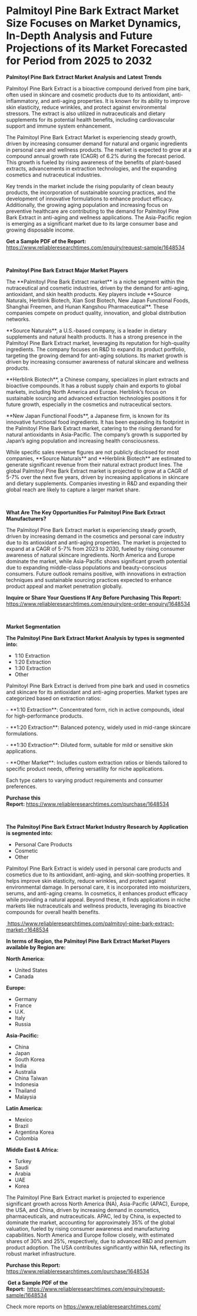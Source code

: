 <p><h1>Palmitoyl Pine Bark Extract Market Size Focuses on Market Dynamics, In-Depth Analysis and Future Projections of its Market Forecasted for Period from 2025 to 2032</h1></p><p><strong>Palmitoyl Pine Bark Extract Market Analysis and Latest Trends</strong></p>
<p><p>Palmitoyl Pine Bark Extract is a bioactive compound derived from pine bark, often used in skincare and cosmetic products due to its antioxidant, anti-inflammatory, and anti-aging properties. It is known for its ability to improve skin elasticity, reduce wrinkles, and protect against environmental stressors. The extract is also utilized in nutraceuticals and dietary supplements for its potential health benefits, including cardiovascular support and immune system enhancement.</p><p>The Palmitoyl Pine Bark Extract Market is experiencing steady growth, driven by increasing consumer demand for natural and organic ingredients in personal care and wellness products. The market is expected to grow at a compound annual growth rate (CAGR) of 6.2% during the forecast period. This growth is fueled by rising awareness of the benefits of plant-based extracts, advancements in extraction technologies, and the expanding cosmetics and nutraceutical industries.</p><p>Key trends in the market include the rising popularity of clean beauty products, the incorporation of sustainable sourcing practices, and the development of innovative formulations to enhance product efficacy. Additionally, the growing aging population and increasing focus on preventive healthcare are contributing to the demand for Palmitoyl Pine Bark Extract in anti-aging and wellness applications. The Asia-Pacific region is emerging as a significant market due to its large consumer base and growing disposable income.</p></p>
<p><strong>Get a Sample PDF of the Report:&nbsp;</strong> <a href="https://www.reliableresearchtimes.com/enquiry/request-sample/1648534?utm_campaign=2206&utm_medium=2&utm_source=Github&utm_content=ia&utm_term=27012025&utm_id=palmitoyl-pine-bark-extract">https://www.reliableresearchtimes.com/enquiry/request-sample/1648534</a></p>
<p>&nbsp;</p>
<p><strong>Palmitoyl Pine Bark Extract Major Market Players</strong></p>
<p><p>The **Palmitoyl Pine Bark Extract market** is a niche segment within the nutraceutical and cosmetic industries, driven by the demand for anti-aging, antioxidant, and skin health products. Key players include **Source Naturals, Herblink Biotech, Xian Sost Biotech, New Japan Functional Foods, Shanghai Freemen, and Hunan Kangshou Pharmaceutical**. These companies compete on product quality, innovation, and global distribution networks.</p><p>**Source Naturals**, a U.S.-based company, is a leader in dietary supplements and natural health products. It has a strong presence in the Palmitoyl Pine Bark Extract market, leveraging its reputation for high-quality ingredients. The company focuses on R&D to expand its product portfolio, targeting the growing demand for anti-aging solutions. Its market growth is driven by increasing consumer awareness of natural skincare and wellness products.</p><p>**Herblink Biotech**, a Chinese company, specializes in plant extracts and bioactive compounds. It has a robust supply chain and exports to global markets, including North America and Europe. Herblink’s focus on sustainable sourcing and advanced extraction technologies positions it for future growth, especially in the cosmetics and nutraceutical sectors.</p><p>**New Japan Functional Foods**, a Japanese firm, is known for its innovative functional food ingredients. It has been expanding its footprint in the Palmitoyl Pine Bark Extract market, catering to the rising demand for natural antioxidants in Asia-Pacific. The company’s growth is supported by Japan’s aging population and increasing health consciousness.</p><p>While specific sales revenue figures are not publicly disclosed for most companies, **Source Naturals** and **Herblink Biotech** are estimated to generate significant revenue from their natural extract product lines. The global Palmitoyl Pine Bark Extract market is projected to grow at a CAGR of 5-7% over the next five years, driven by increasing applications in skincare and dietary supplements. Companies investing in R&D and expanding their global reach are likely to capture a larger market share.</p></p>
<p>&nbsp;</p>
<p><strong>What Are The Key Opportunities For Palmitoyl Pine Bark Extract Manufacturers?</strong></p>
<p><p>The Palmitoyl Pine Bark Extract market is experiencing steady growth, driven by increasing demand in the cosmetics and personal care industry due to its antioxidant and anti-aging properties. The market is projected to expand at a CAGR of 5-7% from 2023 to 2030, fueled by rising consumer awareness of natural skincare ingredients. North America and Europe dominate the market, while Asia-Pacific shows significant growth potential due to expanding middle-class populations and beauty-conscious consumers. Future outlook remains positive, with innovations in extraction techniques and sustainable sourcing practices expected to enhance product appeal and market penetration globally.</p></p>
<p><strong>Inquire or Share Your Questions If Any Before Purchasing This Report:</strong> <a href="https://www.reliableresearchtimes.com/enquiry/pre-order-enquiry/1648534?utm_campaign=2206&utm_medium=2&utm_source=Github&utm_content=ia&utm_term=27012025&utm_id=palmitoyl-pine-bark-extract">https://www.reliableresearchtimes.com/enquiry/pre-order-enquiry/1648534</a></p>
<p>&nbsp;</p>
<p><strong>Market Segmentation</strong></p>
<p><strong>The Palmitoyl Pine Bark Extract Market Analysis by types is segmented into:</strong></p>
<p><ul><li>1:10 Extraction</li><li>1:20 Extraction</li><li>1:30 Extraction</li><li>Other</li></ul></p>
<p><p>Palmitoyl Pine Bark Extract is derived from pine bark and used in cosmetics and skincare for its antioxidant and anti-aging properties. Market types are categorized based on extraction ratios:  </p><p>- **1:10 Extraction**: Concentrated form, rich in active compounds, ideal for high-performance products.  </p><p>- **1:20 Extraction**: Balanced potency, widely used in mid-range skincare formulations.  </p><p>- **1:30 Extraction**: Diluted form, suitable for mild or sensitive skin applications.  </p><p>- **Other Market**: Includes custom extraction ratios or blends tailored to specific product needs, offering versatility for niche applications.  </p><p>Each type caters to varying product requirements and consumer preferences.</p></p>
<p><strong>Purchase this Report:&nbsp;</strong><a href="https://www.reliableresearchtimes.com/purchase/1648534?utm_campaign=2206&utm_medium=2&utm_source=Github&utm_content=ia&utm_term=27012025&utm_id=palmitoyl-pine-bark-extract">https://www.reliableresearchtimes.com/purchase/1648534</a></p>
<p>&nbsp;</p>
<p><strong>The Palmitoyl Pine Bark Extract Market Industry Research by Application is segmented into:</strong></p>
<p><ul><li>Personal Care Products</li><li>Cosmetic</li><li>Other</li></ul></p>
<p><p>Palmitoyl Pine Bark Extract is widely used in personal care products and cosmetics due to its antioxidant, anti-aging, and skin-soothing properties. It helps improve skin elasticity, reduce wrinkles, and protect against environmental damage. In personal care, it is incorporated into moisturizers, serums, and anti-aging creams. In cosmetics, it enhances product efficacy while providing a natural appeal. Beyond these, it finds applications in niche markets like nutraceuticals and wellness products, leveraging its bioactive compounds for overall health benefits.</p></p>
<p><a href="https://www.reliableresearchtimes.com/palmitoyl-pine-bark-extract-market-r1648534?utm_campaign=2206&utm_medium=2&utm_source=Github&utm_content=ia&utm_term=27012025&utm_id=palmitoyl-pine-bark-extract">&nbsp;https://www.reliableresearchtimes.com/palmitoyl-pine-bark-extract-market-r1648534</a></p>
<p><strong>In terms of Region, the Palmitoyl Pine Bark Extract Market Players available by Region are:</strong></p>
<p>
    <p> <strong> North America: </strong>
        <ul>
            <li>United States</li>
            <li>Canada</li>
        </ul>
        </p> 
    <p> <strong> Europe: </strong>
        <ul>
            <li>Germany</li>
            <li>France</li>
            <li>U.K.</li>
            <li>Italy</li>
            <li>Russia</li>
        </ul>
        </p> 
    <p> <strong> Asia-Pacific: </strong>
        <ul>
            <li>China</li>
            <li>Japan</li>
            <li>South Korea</li>
            <li>India</li>
            <li>Australia</li>
            <li>China Taiwan</li>
            <li>Indonesia</li>
            <li>Thailand</li>
            <li>Malaysia</li>
        </ul>
        </p> 
    <p> <strong> Latin America: </strong>
        <ul>
            <li>Mexico</li>
            <li>Brazil</li>
            <li>Argentina Korea</li>
            <li>Colombia</li>
        </ul>
        </p> 
    <p> <strong> Middle East & Africa: </strong>
        <ul>
            <li>Turkey</li>
            <li>Saudi</li>
            <li>Arabia</li>
            <li>UAE</li>
            <li>Korea</li>
        </ul>
    </p>
    </p>
<p><p>The Palmitoyl Pine Bark Extract market is projected to experience significant growth across North America (NA), Asia-Pacific (APAC), Europe, the USA, and China, driven by increasing demand in cosmetics, pharmaceuticals, and nutraceuticals. APAC, led by China, is expected to dominate the market, accounting for approximately 35% of the global valuation, fueled by rising consumer awareness and manufacturing capabilities. North America and Europe follow closely, with estimated shares of 30% and 25%, respectively, due to advanced R&D and premium product adoption. The USA contributes significantly within NA, reflecting its robust market infrastructure.</p></p>
<p><strong>Purchase this Report: </strong><a href="https://www.reliableresearchtimes.com/purchase/1648534?utm_campaign=2206&utm_medium=2&utm_source=Github&utm_content=ia&utm_term=27012025&utm_id=palmitoyl-pine-bark-extract">https://www.reliableresearchtimes.com/purchase/1648534</a></p>
<p>&nbsp;<strong>Get a Sample PDF of the Report:&nbsp;&nbsp;</strong><a href="https://www.reliableresearchtimes.com/enquiry/request-sample/1648534?utm_campaign=2206&utm_medium=2&utm_source=Github&utm_content=ia&utm_term=27012025&utm_id=palmitoyl-pine-bark-extract">https://www.reliableresearchtimes.com/enquiry/request-sample/1648534</a></p>
<p><strong></strong></p>
<p>Check more reports on <a href="https://www.reliableresearchtimes.com/?utm_campaign=2206&utm_medium=2&utm_source=Github&utm_content=ia&utm_term=27012025&utm_id=palmitoyl-pine-bark-extract">https://www.reliableresearchtimes.com/</a></p>